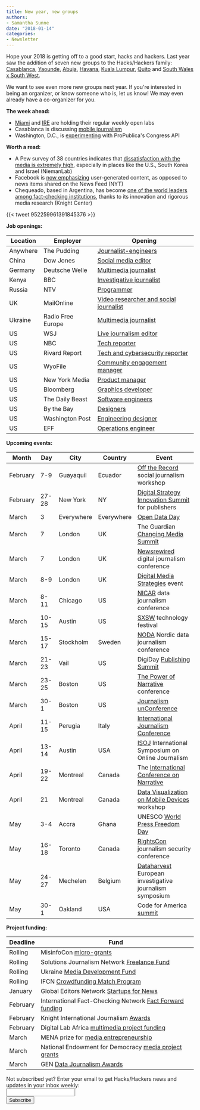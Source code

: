 ```yaml
---
title: New year, new groups
authors:
- Samantha Sunne
date: "2018-01-14"
categories:
- Newsletter
---
```


Hope your 2018 is getting off to a good start, hacks and hackers. Last year saw the addition of seven new groups to the Hacks/Hackers family: [Casablanca](https://www.meetup.com/Hacks-Hackers-Casablanca/), [Yaounde](https://groups.google.com/forum/#!forum/hacks-hackers-yaounde), [Abuja](https://groups.google.com/forum/#!forum/hackshackers-lagos), [Havana](https://www.meetup.com/Periodistas-y-programadores-Habana/events/past/), [Kuala Lumpur](https://www.meetup.com/Hacks-Hackers-Kuala-Lumpur), [Quito](https://www.meetup.com/Hacks-Hackers-Quito) and [South Wales x South West](https://www.meetup.com/Hacks-Hackers-South-Wales-x-South-West).

We want to see even more new groups next year. If you're interested in being an organizer, or know someone who is, let us know! We may even already have a co-organizer for you.

**The week ahead:**

* [Miami](http://www.meetup.com/Hacks-Hackers-Miami/) and [IRE](http://www.meetup.com/hackshackersIRE/) are holding their regular weekly open labs
* Casablanca is discussing [mobile journalism](https://www.facebook.com/events/570681016597322/)
* Washington, D.C., is [experimenting](https://www.meetup.com/Hacks-Hackers-DC/events/246498120/) with ProPublica's Congress API

**Worth a read:**

* A Pew survey of 38 countries indicates that [dissatisfaction with the media is extremely high](http://www.niemanlab.org/2018/01/global-unhappiness-with-the-news-media-is-high-in-the-u-s-surprise-partisanship-drives-what-people-think-about-the-media/), especially in places like the U.S., South Korea and Israel (NiemanLab)
* Facebook is [now emphasizing](https://www.nytimes.com/2018/01/11/technology/facebook-news-feed.html?smid=tw-share&_r=0) user-generated content, as opposed to news items shared on the News Feed (NYT)
* Chequeado, based in Argentina, has become [one of the world leaders among fact-checking institutions](https://knightcenter.utexas.edu/en/blog/00-19172-how-argentine-innovators-created-chequeado-and-made-it-global-leader-fact-checking), thanks to its innovation and rigorous media research (Knight Center)

{{< tweet 952259961391845376 >}}

**Job openings:**

| Location | Employer | Opening |
| -------- | -------- | ------- |
Anywhere | The Pudding | [Journalist-engineers](https://pudding.cool/about/#working)
China | Dow Jones | [Social media editor](http://ijnet.org/en/opportunities/dow-jones-seeks-social-media-editor-china)
Germany | Deutsche Welle | [Multimedia journalist](https://www.gorkanajobs.co.uk/job/77388/deutsche-welle-international-journalism-program-multimedia-journalist-bonn-berlin-/?deviceType=Desktop&TrackID=1)
Kenya | BBC | [Investigative journalist](http://ijnet.org/en/opportunities/bbc-seeks-investigative-journalist-kenya)
Russia | NTV | [Programmer](https://mediajobs.ru/vacancies/27684?query=)
UK | MailOnline | [Video researcher and social journalist](https://www.gorkanajobs.co.uk/job/76302/mailonline-video-researcher-and-social-journalist/?deviceType=Desktop&TrackID=136038&BatchID=4821#sc=jbe&me=email&cm=2018-01-09)
Ukraine | Radio Free Europe | [Multimedia journalist](http://ijnet.org/en/opportunities/radio-free-europeradio-liberty-seeks-multimedia-journalist-ukrainian-service-eastern)
US | WSJ | [Live journalism editor](http://talkingbiznews.com/biz-news-help-wanted/wsj-seeks-senior-editor-for-live-journalism/)
US | NBC | [Tech reporter](http://talkingbiznews.com/biz-news-help-wanted/nbc-news-seeks-a-tech-reporter/)
US | Rivard Report | [Tech and cybersecurity reporter](https://inn.org/job/tech-and-cybersecurity-reporter/)
US | WyoFile | [Community engagement manager](https://inn.org/job/wyofile-lander-wyoming-2539-community-engagement-manager/)
US | New York Media | [Product manager](https://jobs.lever.co/nymedia/691e81ee-57be-4bf5-95d7-98c015eac74c)
US | Bloomberg | [Graphics developer](https://careers.bloomberg.com/job/detail/64099)
US | The Daily Beast | [Software engineers](https://jobs.smartrecruiters.com/IAC/743999663058087-software-engineer)
US | By the Bay | [Designers](https://bythebay.cool/)
US | Washington Post | [Engineering designer](https://washpost.wd5.myworkdayjobs.com/washingtonpostcareers/job/DC-Washington-TWP-Headquarters/Manager--Software-Development_JR-90269395)
US | EFF | [Operations engineer](https://www.eff.org/opportunities/jobs/operations-engineer)

**Upcoming events:**

| Month | Day | City | Country | Event |
| ----- | --- | ---- | ------- | ----- |
February | 7-9 | Guayaquil | Ecuador | [Off the Record](https://www.facebook.com/LaBarraEspaciadora/photos/rpp.553820201345988/1680041858723811/?type=3&theater) social journalism workshop
February | 27-28 | New York | NY | [Digital Strategy Innovation Summit](https://abigailedge.us13.list-manage.com/track/click?u=49d91f3007b6d829e1d666ba9&id=6e86bade28&e=5e98e5e6b9) for publishers
March | 3 | Everywhere | Everywhere | [Open Data Day](http://opendataday.org/)
March | 7 | London | UK | The Guardian [Changing Media Summit](https://abigailedge.us13.list-manage.com/track/click?u=49d91f3007b6d829e1d666ba9&id=bbb1787874&e=5e98e5e6b9)
March | 7 | London | UK | [Newsrewired](https://www.newsrewired.com/) digital journalism conference
March | 8-9 | London | UK | [Digital Media Strategies](https://www.digital-media-strategies.com/?utm_source=Pitch%20Notes&utm_campaign=4dff1607b9-RSS_EMAIL_CAMPAIGN&utm_medium=email&utm_term=0_4524e1f79f-4dff1607b9-91685769) event
March | 8-11 | Chicago | US | [NICAR](https://ire.org/conferences/nicar18/) data journalism conference
March | 10-15 | Austin | US | [SXSW](https://abigailedge.us13.list-manage.com/track/click?u=49d91f3007b6d829e1d666ba9&id=2319460f2f&e=5e98e5e6b9) technology festival
March | 15-17 | Stockholm | Sweden | [NODA](http://noda2018.se/) Nordic data journalism conference
March | 21-23 | Vail | US | DigiDay [Publishing Summit](https://digiday.com/event/2018-publishing-summit-march-vail/)
March | 23-25 | Boston | US | [The Power of Narrative](http://www.bu.edu/com/narrative/) conference
March | 30-1 | Boston | US | [Journalism unConference](https://www.fourthestate.co/news/journalism-unconference-2018-call-speakers/)
April | 11-15 | Perugia | Italy | [International Journalism Conference](https://abigailedge.us13.list-manage.com/track/click?u=49d91f3007b6d829e1d666ba9&id=df76d12af6&e=5e98e5e6b9)
April | 13-14 | Austin | USA | [ISOJ](https://www.isoj.org/) International Symposium on Online Journalism
April | 19-22 | Montreal | Canada | The [International Conference on Narrative](https://narrative2018.ca)
April | 21 | Montreal | Canada | [Data Visualization on Mobile Devices](https://mobilevis.github.io/cfp/) workshop
May | 3-4 | Accra | Ghana | UNESCO [World Press Freedom Day](https://en.unesco.org/news/ghana-host-2018-edition-world-press-freedom-day)
May | 16-18 | Toronto | Canada | [RightsCon](https://www.rightscon.org/) journalism security conference
May | 24-27 | Mechelen | Belgium | [Dataharvest](http://www.journalismfund.eu/european-investigative-journalism-dataharvest-conference) European investigative journalism symposium
May | 30-1 | Oakland | USA | Code for America [summit](http://link.routefifty.com/click/11855566.42393/aHR0cDovL3d3dy5jdmVudC5jb20vZC82dHFtdGo_UmVmSUQ9Y2Zh/5a550f902ddf9c667efca629C9203e23f)

**Project funding:**

| Deadline | Fund |
| -------- | ---- |
Rolling | MisinfoCon [micro-grants](https://docs.google.com/forms/d/e/1FAIpQLScyX13mJU0DLUaoAFijjClCOUbzKrdqfFR2gMwv0eXVKJYXyQ/viewform?c=0&w=1)
Rolling | Solutions Journalism Network [Freelance Fund](https://thewholestory.solutionsjournalism.org/now-offering-travel-funds-for-freelancers-857c49f9b395)
Rolling | Ukraine [Media Development Fund](http://ijnet.org/en/opportunities/media-development-grants-available-ukraine)
Rolling | IFCN [Crowdfunding Match Program](http://ijnet.org/en/opportunities/crowdfunding-match-program-fact-checkers-open-worldwide)
January | Global Editors Network [Startups for News](https://www.journalism.co.uk/news/startups-with-innovative-solutions-for-newsrooms-can-now-apply-to-global-programme/s2/a712830/)
February | International Fact-Checking Network [Fact Forward funding](http://ijnet.org/en/opportunities/fact-checking-contest-calls-innovative-projects-worldwide)
February | Knight International Journalism [Awards](http://ijnet.org/en/opportunities/nominations-open-knight-international-journalism-awards-worldwide)
February | Digital Lab Africa [multimedia project funding](http://ijnet.org/en/opportunities/digital-lab-calls-projects-sub-saharan-africa)
March | MENA prize for [media entrepreneurship](http://ijnet.org/en/opportunities/contest-focuses-entrepreneurship-mena)
March | National Endowment for Democracy [media project grants](http://ijnet.org/en/opportunities/ned-offers-grants-media-projects-worldwide)
March | GEN [Data Journalism Awards](http://ijnet.org/en/opportunities/data-journalism-contest-accepting-entries-worldwide)

<div id="mc_embed_signup"><form id="mc-embedded-subscribe-form" class="validate" action="//hackshackers.us1.list-manage.com/subscribe/post?u=c56f2e53d5ed6ef87f8aaa75c&amp;id=fb2bc6f10b" method="post" name="mc-embedded-subscribe-form" novalidate="" target="_blank">

<div id="mc_embed_signup_scroll">

<div class="mc-field-group"><label for="mce-EMAIL">Not subscribed yet? Enter your email to get Hacks/Hackers news and updates in your inbox weekly:  </label></div>

<div class="mc-field-group"><input id="mce-EMAIL" class="required email" name="EMAIL" type="email" value="" /></div>

<!-- real people should not fill this in and expect good things - do not remove this or risk form bot signups-->

<div style="position: absolute; left: -5000px;"><input tabindex="-1" name="b_c56f2e53d5ed6ef87f8aaa75c_fb2bc6f10b" type="text" value="" /></div>

<div class="clear"><input id="mc-embedded-subscribe" class="button" name="subscribe" type="submit" value="Subscribe" /></div>

</div>

</form></div>

<!--End mc_embed_signup-->

<meta name="twitter:card" content="summary">

<meta name="twitter:image:src" content="https://hackshackers.com/content-images/about/hackshackers_logomark.png">


